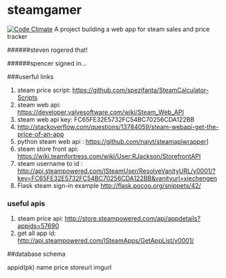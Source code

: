 # steamgamer 
[![Code Climate](https://codeclimate.com/repos/56e7a5f1de14583404002836/badges/475ffceb0754ba652917/gpa.svg)](https://codeclimate.com/repos/56e7a5f1de14583404002836/feed)
A project building a web app for steam sales and price tracker

######steven rogered that!

######spencer signed in...


###userful links

1. steam price script: https://github.com/spezifanta/SteamCalculator-Scripts
2. steam web api: https://developer.valvesoftware.com/wiki/Steam_Web_API
3. steam web api key: FC65FE32E5732FC54BC70256CDA122BB
4. http://stackoverflow.com/questions/13784059/steam-webapi-get-the-price-of-an-app
5. python steam web api : https://github.com/naiyt/steamapiwrapper]
6. steam store front api: https://wiki.teamfortress.com/wiki/User:RJackson/StorefrontAPI
7. steam username to id : http://api.steampowered.com/ISteamUser/ResolveVanityURL/v0001/?key=FC65FE32E5732FC54BC70256CDA122BB&vanityurl=xiechengen
8. Flask steam sign-in example http://flask.pocoo.org/snippets/42/


### useful apis
1. steam price api: http://store.steampowered.com/api/appdetails?appids=57690
2. get all app id: http://api.steampowered.com/ISteamApps/GetAppList/v0001/


##database schema

appid(pk)
name
price
storeurl
imgurl

